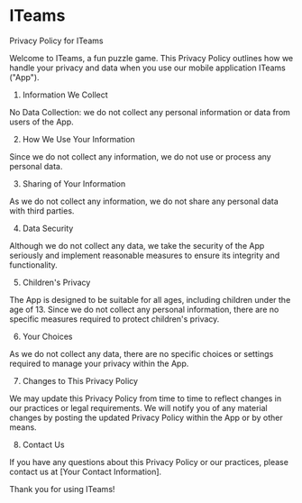 # ITeams

Privacy Policy for ITeams

Welcome to ITeams, a fun puzzle game. This Privacy Policy outlines how we handle your privacy and data when you use our mobile application ITeams ("App").

1. Information We Collect

  No Data Collection: we do not collect any personal information or data from users of the App. 

2. How We Use Your Information

  Since we do not collect any information, we do not use or process any personal data.

3. Sharing of Your Information

  As we do not collect any information, we do not share any personal data with third parties.

4. Data Security

  Although we do not collect any data, we take the security of the App seriously and implement reasonable measures to ensure its integrity and functionality.

5. Children's Privacy

  The App is designed to be suitable for all ages, including children under the age of 13. Since we do not collect any personal information, there are no specific measures required to protect children's privacy.

6. Your Choices

  As we do not collect any data, there are no specific choices or settings required to manage your privacy within the App.

7. Changes to This Privacy Policy

  We may update this Privacy Policy from time to time to reflect changes in our practices or legal requirements. We will notify you of any material changes by posting the updated Privacy   Policy within the App or by other means.

8. Contact Us

  If you have any questions about this Privacy Policy or our practices, please contact us at [Your Contact Information].

Thank you for using ITeams!
